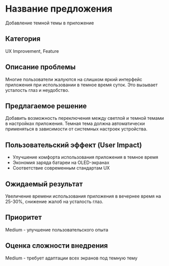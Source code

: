 # Название предложения
Добавление темной темы в приложение

## Категория
UX Improvement, Feature

## Описание проблемы
Многие пользователи жалуются на слишком яркий интерфейс приложения при использовании в темное время суток. Это вызывает усталость глаз и неудобство.

## Предлагаемое решение
Добавить возможность переключения между светлой и темной темами в настройках приложения. Темная тема должна автоматически применяться в зависимости от системных настроек устройства.

## Пользовательский эффект (User Impact)
- Улучшение комфорта использования приложения в темное время
- Экономия заряда батареи на OLED-экранах
- Соответствие современным стандартам UX

## Ожидаемый результат
Увеличение времени использования приложения в вечернее время на 25-30%, снижение жалоб на усталость глаз.

## Приоритет
Medium - улучшение пользовательского опыта

## Оценка сложности внедрения
Medium - требует адаптации всех экранов под темную тему